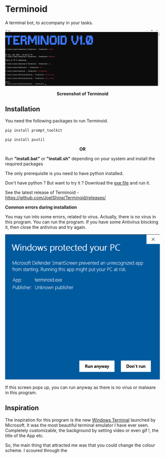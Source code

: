 # Terminoid
A terminal bot, to accompany in your tasks.

<img src = "https://github.com/JoelShine/Terminoid/blob/main/images/terminoid.png" >
<p align="center">
  <b> Screenshot of Terminoid </b>
  </p>
  
Installation
------------
You need the following packages to run Terminoid.

```batchfile
pip install prompt_toolkit
```
```cmd
pip install psutil
```
<p align = "center">
  <b>OR</b>
  </p>

Run **"install.bat"** or **"install.sh"** depending on your system and install the required packages

The only prerequisite is you need to have python installed.

Don't have python ? But want to try it ? Download the [exe file](https://github.com/JoelShine/Terminoid/releases/download/v1.0/terminoid.exe) and run it.

See the latest release of Terminoid - https://github.com/JoelShine/Terminoid/releases/

<b>Common errors during installation</b>

You may run into some errors, related to virus. Actually, there is no virus in this program. You can run the program. If you have some Antivirus blocking it, then close the antivirus and try again.

<img src = "https://github.com/JoelShine/Terminoid/blob/main/images/detection.png">

If this screen pops up, you can run anyway as there is no virus or malware in this program.

Inspiration
-----------
The inspiration for this program is the new [Windows Terminal](https://github.com/microsoft/terminal) launched by Microsoft. It was the most beautiful terminal emulator I have ever seen. Completely customizable, the background by setting video or even gif !, the title of the App etc.

So, the main thing that attracted me was that you could change the colour scheme. I scoured through the 

